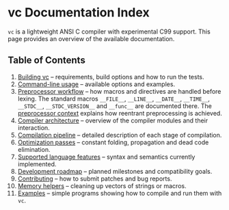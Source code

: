 # vc Documentation Index

`vc` is a lightweight ANSI C compiler with experimental C99 support. This page
provides an overview of the available documentation.

## Table of Contents

1. [Building vc](building.md) – requirements, build options and how to run the
   tests.
2. [Command-line usage](command_line.md) – available options and examples.
3. [Preprocessor workflow](preprocessor.md) – how macros and directives are
   handled before lexing. The standard macros `__FILE__`, `__LINE__`,
   `__DATE__`, `__TIME__`, `__STDC__`, `__STDC_VERSION__` and `__func__` are
   documented there. The [preprocessor context](preprocessor.md#preprocessor-context)
   explains how reentrant preprocessing is achieved.
4. [Compiler architecture](architecture.md) – overview of the compiler modules
   and their interaction.
5. [Compilation pipeline](pipeline.md) – detailed description of each stage of
   compilation.
6. [Optimization passes](optimization.md) – constant folding, propagation and
   dead code elimination.
7. [Supported language features](language_features.md) – syntax and semantics
   currently implemented.
8. [Development roadmap](roadmap.md) – planned milestones and compatibility
   goals.
9. [Contributing](../CONTRIBUTING.md) – how to submit patches and bug reports.
10. [Memory helpers](memory_helpers.md) – cleaning up vectors of strings or macros.
11. [Examples](../examples/README.md) – simple programs showing how to compile and run them with `vc`.
